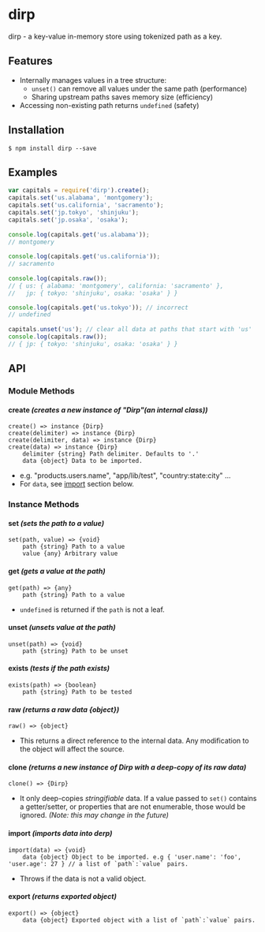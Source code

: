 # dirp
dirp - a key-value in-memory store using tokenized path as a key.

## Features
* Internally manages values in a tree structure:
    * `unset()` can remove all values under the same path (performance)
    * Sharing upstream paths saves memory size (efficiency)
* Accessing non-existing path returns `undefined` (safety)

## Installation
```
$ npm install dirp --save
```

## Examples

```javascript
var capitals = require('dirp').create();
capitals.set('us.alabama', 'montgomery');
capitals.set('us.california', 'sacramento');
capitals.set('jp.tokyo', 'shinjuku');
capitals.set('jp.osaka', 'osaka');
 
console.log(capitals.get('us.alabama'));
// montgomery
 
console.log(capitals.get('us.california'));
// sacramento
 
console.log(capitals.raw());
// { us: { alabama: 'montgomery', california: 'sacramento' },
//   jp: { tokyo: 'shinjuku', osaka: 'osaka' } }

console.log(capitals.get('us.tokyo')); // incorrect
// undefined
 
capitals.unset('us'); // clear all data at paths that start with 'us' 
console.log(capitals.raw());
// { jp: { tokyo: 'shinjuku', osaka: 'osaka' } }
```

## API

### Module Methods
#### create *(creates a new instance of "Dirp"(an internal class))*
```
create() => instance {Dirp}
create(delimiter) => instance {Dirp}
create(delimiter, data) => instance {Dirp}
create(data) => instance {Dirp}
    delimiter {string} Path delimiter. Defaults to '.'
    data {object} Data to be imported.
```
* e.g. "products.users.name", "app/lib/test", "country:state:city" ...
* For `data`, see [import](#import) section below.

### Instance Methods
#### set *(sets the path to a value)*
```
set(path, value) => {void}
    path {string} Path to a value
    value {any} Arbitrary value
```

#### get *(gets a value at the path)*
```
get(path) => {any}
    path {string} Path to a value
```
* `undefined` is returned if the `path` is not a leaf.

#### unset *(unsets value at the path)*
```
unset(path) => {void}
    path {string} Path to be unset
```

#### exists *(tests if the path exists)*
```
exists(path) => {boolean}
    path {string} Path to be tested
```
#### raw *(returns a raw data {object})*
```
raw() => {object}
```
* This returns a direct reference to the internal data. Any modification to the object will affect the source.
#### clone *(returns a new instance of Dirp with a deep-copy of its raw data)*
```
clone() => {Dirp}
```
* It only deep-copies *stringifiable* data. If a value passed to `set()` contains a getter/setter, or properties that are not enumerable, those would be ignored. *(Note: this may change in the future)*

#### import *(imports data into derp)*
```
import(data) => {void}
    data {object} Object to be imported. e.g { 'user.name': 'foo', 'user.age': 27 } // a list of `path`:`value` pairs.
```
* Throws if the data is not a valid object.

#### export *(returns exported object)*
```
export() => {object}
    data {object} Exported object with a list of `path`:`value` pairs.
```

